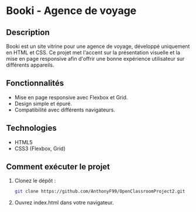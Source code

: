 # Booki - Agence de voyage

## Description
Booki est un site vitrine pour une agence de voyage, développé uniquement en HTML et CSS. Ce projet met l'accent sur la présentation visuelle et la mise en page responsive afin d'offrir une bonne expérience utilisateur sur différents appareils.

## Fonctionnalités
- Mise en page responsive avec Flexbox et Grid.
- Design simple et épuré.
- Compatibilité avec différents navigateurs.

## Technologies
- HTML5
- CSS3 (Flexbox, Grid)

## Comment exécuter le projet
1. Clonez le dépôt :  
   ```bash
   git clone https://github.com/AnthonyF99/OpenClassroomProject2.git
2. Ouvrez index.html dans votre navigateur. 

